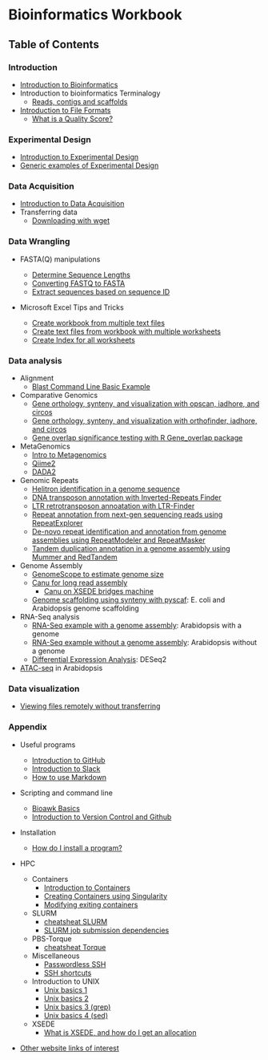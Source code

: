 

# Bioinformatics Workbook


## Table of Contents

### Introduction
  * [Introduction to Bioinformatics](introduction/introduction.md)
  * Introduction to bioinformatics Terminalogy
    * [Reads, contigs and scaffolds](/introduction/dataTerminology.md)
  * [Introduction to File Formats](introduction/fileFormats.md)
      * [What is a Quality Score?](introduction/fastqquality-score-encoding.md)

### Experimental Design
  * [Introduction to Experimental Design](experimentalDesign/eD_introduction.md)
  * [Generic examples of Experimental Design](/experimentalDesign/eD_genericExamples.md)


### Data Acquisition
  * [Introduction to Data Acquisition](dataAcquisition/dAc_introduction.md)
  * Transferring data
    * [Downloading with wget](dataAcquisition/FileTransfer/downloading-files-via-wget.md)

### Data Wrangling
  * FASTA(Q) manipulations
    * [Determine Sequence Lengths](dataWrangling/fastaq-manipulations/calculate-sequence-lengths-in-a-fasta-file.md)
    * [Converting FASTQ to FASTA](dataWrangling/fastaq-manipulations/converting-fastq-format-to-fasta.md)
    * [Extract sequences based on sequence ID](dataWrangling/fastaq-manipulations/retrieve-fasta-sequences-using-sequence-ids.md)

* Microsoft Excel Tips and Tricks
    * [Create workbook from multiple text files](dataWrangling/microsoftExcel/export-multiple-worksheets-as-separate-text-files-in-excel.md)
    * [Create text files from workbook with multiple worksheets](dataWrangling/microsoftExcel/export-multiple-worksheets-as-separate-text-files-in-excel.md)
    * [Create Index for all worksheets](dataWrangling/microsoftExcel/generate-index-sheet-linking-all-spreadsheets-in-excel.md)

### Data analysis
  * Alignment
    * [Blast Command Line Basic Example](dataAnalysis/blast/blastExample.md)
  * Comparative Genomics
    * [Gene orthology, synteny, and visualization with opscan, iadhore, and circos](dataAnalysis/ComparativeGenomics/Gene_Orthology_And_Synteny.md)
    * [Gene orthology, synteny, and visualization with orthofinder, iadhore, and circos](dataAnalysis/ComparativeGenomics/OrthofinderSynteny.md)
    * [Gene overlap significance testing with R Gene_overlap package](dataAnalysis/ComparativeGenomics/Gene_Category_Overlap_Fishers_exact_testing.md)
  * MetaGenomics
    * [Intro to Metagenomics](dataAnalysis/Metagenomics/MetagenomicsP1.md)
    * [Qiime2](dataAnalysis/Metagenomics/Qiime2.md)
    * [DADA2](dataAnalysis/Metagenomics/Dada2.md)
  * Genomic Repeats
    * [Helitron identification in a genome sequence](dataAnalysis/ComparativeGenomics/Helitron_Scanner.md)    
    * [DNA transposon annotation with Inverted-Repeats Finder](dataAnalysis/ComparativeGenomics/InvertedRepeatsFinderForDNATransposonAnnotation.md)
    * [LTR retrotransposon annoatation with LTR-Finder](dataAnalysis/ComparativeGenomics/LTRFinder.md)
    * [Repeat annotation from next-gen sequencing reads using RepeatExplorer](dataAnalysis/ComparativeGenomics/RepeatExplorer.md)
    * [De-novo repeat identification and annotation from genome assemblies using RepeatModeler and RepeatMasker ](dataAnalysis/ComparativeGenomics/RepeatModeler_RepeatMasker.md)
    * [Tandem duplication annotation in a genome assembly using Mummer and RedTandem](dataAnalysis/ComparativeGenomics/Tandem_Duplication_Detection.md)
  * Genome Assembly
    * [GenomeScope to estimate genome size](dataAnalysis/GenomeAssembly/genomescope.md)
    * [Canu for long read assembly](dataAnalysis/GenomeAssembly/LongRead/Canu.md)
      * [Canu on XSEDE bridges machine](dataAnalysis/GenomeAssembly/LongRead/Canu_bridges.md)
    * [Genome scaffolding using synteny with pyscaf](dataAnalysis/GenomeAssembly/Pyscaf_Synteny_Scaffolding.md): E. coli and Arabidopsis genome scaffolding
  * RNA-Seq analysis
    * [RNA-Seq example with a genome assembly](dataAnalysis/RNA-Seq/RNA-SeqIntro/RNAseq-using-a-genome.md): Arabidopsis with a genome
    * [RNA-Seq example without a genome assembly](dataAnalysis/RNA-Seq/RNA-SeqIntro/RNAseq-without-a-genome.md): Arabidopsis without a genome
    * [Differential Expression Analysis](dataAnalysis/RNA-Seq/RNA-SeqIntro/Differential-Expression-Analysis.md): DESeq2
  * [ATAC-seq](https://github.com/ISUgenomics/bioinformatics-workbook/blob/master/dataAnalysis/ATAC-seq/ATAC_tutorial.md) in Arabidopsis

### Data visualization
* [Viewing files remotely without transferring](Appendix/HPC/viewing-files-in-remote-machine-without-downloading-locally.md)

### Appendix
  * Useful programs
    * [Introduction to GitHub](Appendix/github/introgithub.md)
    * [Introduction to Slack](Appendix/slack.md)
    * [How to use Markdown](Appendix/Markdown.md)
  * Scripting and command line
    * [Bioawk Basics](Appendix/bioawk-basics.md)
    * [Introduction to Version Control and Github](Appendix/github/githubBasics.md)
  * Installation
    * [How do I install a program?](Appendix/HPC/guide-for-installing-various-types-of-programs-in-linux.md)
  * HPC
    * Containers
        * [Introduction to Containers](Appendix/HPC/Containers/Intro_Singularity.md)
        * [Creating Containers using Singularity](Appendix/HPC/Containers/creatingContainers.md)
        * [Modifying exiting containers](Appendix/HPC/Containers/modifyingExistingContainers.md)
    * SLURM
        * [cheatsheat SLURM](/Appendix/HPC/SLURM/slurm-cheatsheat.md)
        * [SLURM job submission dependencies](/Appendix/HPC/SLURM/submitting-dependency-jobs-using-slurm.md)
    * PBS-Torque
        * [cheatsheat Torque](Appendix/HPC/pbstorque/submitting-dependency-jobs-using-pbs-torque.md)
    * Miscellaneous
        * [Passwordless SSH](Appendix/HPC/password-less-ssh-login.md)
        * [SSH shortcuts](Appendix/HPC/ssh-shortcuts.md)
    * Introduction to UNIX
        * [Unix basics 1](Appendix/unix-basics-1.md)  
        * [Unix basics 2](Appendix/unix-basics-2.md)
        * [Unix basics 3 (grep)](Appendix/unix-basics-3.md)
        * [Unix basics 4 (sed)](Appendix/unix-basics-4.md)
    * XSEDE
        * [What is XSEDE, and how do I get an allocation](Appendix/HPC/xsede/xsede.md)


  * [Other website links of interest](Appendix/OtherLinks.md)
